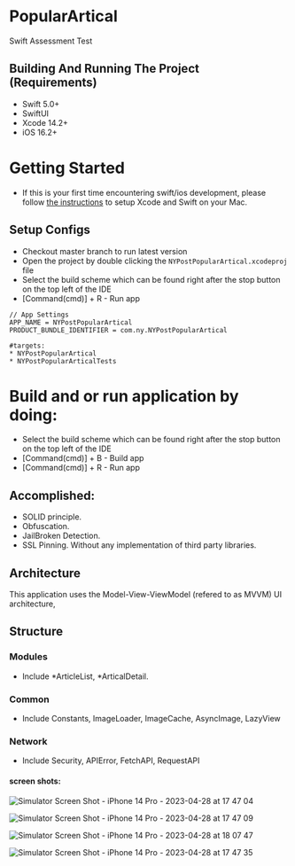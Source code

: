 # PopularArtical
Swift Assessment Test 

## Building And Running The Project (Requirements)
* Swift 5.0+
* SwiftUI
* Xcode 14.2+
* iOS 16.2+

# Getting Started
- If this is your first time encountering swift/ios development, please follow [the instructions](https://developer.apple.com/support/xcode/) to setup Xcode and Swift on your Mac.


## Setup Configs
- Checkout master branch to run latest version
- Open the project by double clicking the `NYPostPopularArtical.xcodeproj` file
- Select the build scheme which can be found right after the stop button on the top left of the IDE
- [Command(cmd)] + R - Run app
```
// App Settings
APP_NAME = NYPostPopularArtical
PRODUCT_BUNDLE_IDENTIFIER = com.ny.NYPostPopularArtical

#targets:
* NYPostPopularArtical
* NYPostPopularArticalTests

```

# Build and or run application by doing:
* Select the build scheme which can be found right after the stop button on the top left of the IDE
* [Command(cmd)] + B - Build app
* [Command(cmd)] + R - Run app


## Accomplished:
- SOLID principle.
- Obfuscation.
- JailBroken Detection.
- SSL Pinning.
Without any implementation of third party libraries.

## Architecture
This application uses the Model-View-ViewModel (refered to as MVVM) UI architecture,


## Structure

### Modules
- Include 
	*ArticleList, 
	*ArticalDetail.

### Common
- Include Constants, ImageLoader, ImageCache, AsyncImage, LazyView

### Network
- Include Security, APIError, FetchAPI, RequestAPI

#### screen shots:

![Simulator Screen Shot - iPhone 14 Pro - 2023-04-28 at 17 47 04](https://user-images.githubusercontent.com/58474263/235167390-d8ebce60-3a0e-4da1-99a9-6483c6af1c56.png)

![Simulator Screen Shot - iPhone 14 Pro - 2023-04-28 at 17 47 09](https://user-images.githubusercontent.com/58474263/235167646-aad90f5f-0050-46c9-b104-1de69524096a.png)

![Simulator Screen Shot - iPhone 14 Pro - 2023-04-28 at 18 07 47](https://user-images.githubusercontent.com/58474263/235170288-f8b175f1-8078-4266-a771-ef03d3425e76.png)

![Simulator Screen Shot - iPhone 14 Pro - 2023-04-28 at 17 47 35](https://user-images.githubusercontent.com/58474263/235167715-207a4a4e-7c12-46bf-a4ea-af595b74965e.png)
